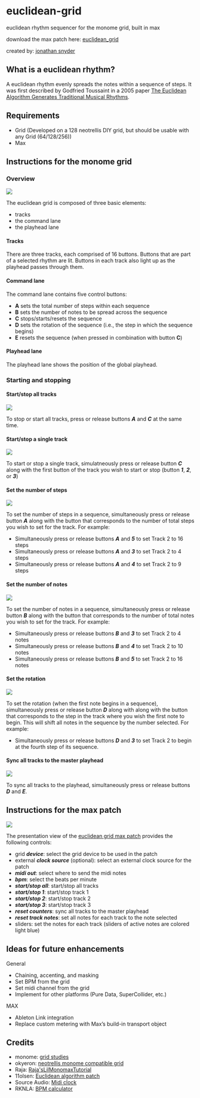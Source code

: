 # euclidean-grid
euclidean rhythm sequencer for the monome grid, built in max

download the max patch here: [euclidean_grid](euclidean_grid.maxpat)

created by: [jonathan snyder](https://github.com/jaseknighter)

## What is a euclidean rhythm?
A euclidean rhythm evenly spreads the notes within a sequence of steps. It was first described by Godfried Toussaint in a 2005 paper [The Euclidean Algorithm Generates Traditional Musical Rhythms](http://cgm.cs.mcgill.ca/~godfried/publications/banff.pdf).

## Requirements 
- Grid (Developed on a 128 neotrellis DIY grid, but should be usable with any Grid (64/128/256))
- Max

## Instructions for the monome grid

### Overview

![](images/1-all-controls.png)

The euclidean grid is composed of three basic elements:

- tracks
- the command lane
- the playhead lane

#### Tracks
There are three tracks, each comprised of 16 buttons. Buttons that are part of a selected rhythm are lit. Buttons in each track also light up as the playhead passes through them.

#### Command lane
The command lane contains five control buttons: 

- **A** sets the total number of steps within each sequence
- **B** sets the number of notes to be spread across the sequence
- **C** stops/starts/resets the sequence
- **D** sets the rotation of the sequence (i.e., the step in which the sequence begins)
- **E** resets the sequence (when pressed in combination with button **C**)

#### Playhead lane
The playhead lane shows the position of the global playhead. 

### Starting and stopping

#### Start/stop all tracks
![](images/2-start-stop-pause-all.png)

To stop or start all tracks, press or release buttons ***A*** and ***C*** at the same time.

#### Start/stop a single track
![](images/3-start-stop-pause-one-track.png)

To start or stop a single track, simulatneously press or release button ***C*** along with the first button of the track you wish to start or stop (button ***1***, ***2***, or ***3***)

#### Set the number of steps
![](images/4-set-steps.png)

To set the number of steps in a sequence, simultaneously press or release button ***A*** along with the button that corresponds to the number of total steps you wish to set for the track. For example:

- Simultaneously press or release buttons ***A*** and ***5*** to set Track 2 to 16 steps
- Simultaneously press or release buttons ***A*** and ***3*** to set Track 2 to 4 steps
- Simultaneously press or release buttons ***A*** and ***4*** to set Track 2 to 9 steps

#### Set the number of notes
![](images/5-set-hits.png)

To set the number of notes in a sequence, simultaneously press or release button ***B*** along with the button that corresponds to the number of total notes you wish to set for the track. For example:

- Simultaneously press or release buttons ***B*** and ***3*** to set Track 2 to 4 notes
- Simultaneously press or release buttons ***B*** and ***4*** to set Track 2 to 10 notes
- Simultaneously press or release buttons ***B*** and ***5*** to set Track 2 to 16 notes

#### Set the rotation
![](images/6-set-rotation.png)

To set the rotation (when the first note begins in a sequence), simultaneously press or release button  ***D***  along with along with the button that corresponds to the step in the track where you wish the first note to begin. This will shift all notes in the sequence by the number selected. For example:

- Simultaneously press or release buttons ***D*** and ***3*** to set Track 2 to begin at the fourth step of its sequence.

#### Sync all tracks to the master playhead
![](images/7-sync-tracks-to-playhead.png)

To sync all tracks to the playhead, simultaneously press or release buttons  ***D*** and ***E***. 

## Instructions for the max patch
![](images/euclidean_grid_max.png)

The presentation view of the [euclidean grid max patch](euclidean_grid_8x8.maxpat) provides the following controls:

- grid ***device***: select the grid device to be used in the patch 
- external ***clock source*** (optional): select an external clock source for the patch
- ***midi out***: select where to send the midi notes
- ***bpm***: select the beats per minute
- ***start/stop all***: start/stop all tracks
- ***start/stop 1***: start/stop track 1
- ***start/stop 2***: start/stop track 2
- ***start/stop 3***: start/stop track 3
- ***reset counters***: sync all tracks to the master playhead
- ***reset track notes***: set all notes for each track to the note selected 
- sliders: set the notes for each track (sliders of active notes are colored light blue) 

## Ideas for future enhancements ##
General
- Chaining, accenting, and masking
- Set BPM from the grid
- Set midi channel from the grid
- Implement for other platforms (Pure Data, SuperCollider, etc.)

MAX
- Ableton Link integration
- Replace custom metering with Max’s build-in transport object

## Credits
- monome: [grid studies](https://monome.org/docs/grid/studies/max/)
- okyeron: [neotrellis monome compatible grid](https://github.com/okyeron/neotrellis-monome)
- Raja: [Raja'sLilMonomaxTutorial](https://llllllll.co/t/grid-led-row-grid-led-col-grid-led-map-confused/1940/10)
- 11olsen: [Euclidean algorithm patch](http://www.11olsen.de/code/max-objects/11euclidean)
- Source Audio: [Midi clock](https://cycling74.com/forums/slave-max-to-elektron-midi-clock)
- RKNLA: [BPM calculator](https://cycling74.com/forums/how-can-i-take-the-bpm-from-'bang')
